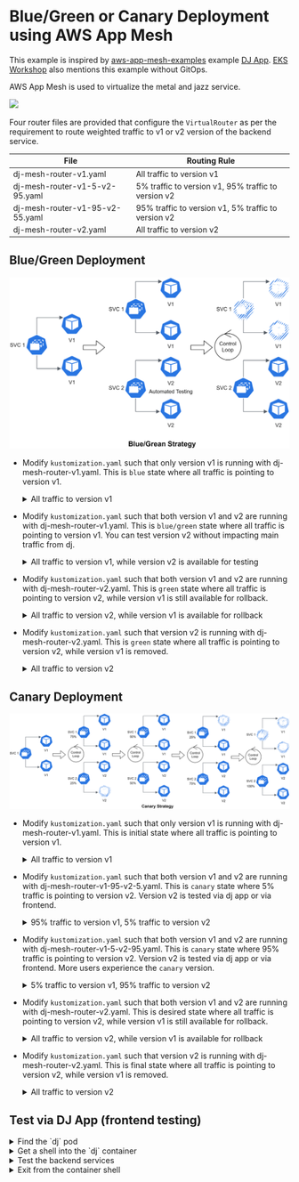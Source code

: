 # Blue/Green or Canary Deployment using AWS App Mesh
This example is inspired by [aws-app-mesh-examples](https://github.com/aws/aws-app-mesh-examples) example [DJ App](https://github.com/aws/aws-app-mesh-examples/tree/main/examples/apps/djapp). [EKS Workshop](https://www.eksworkshop.com/intermediate/330_app_mesh/) also mentions this example without GitOps.

AWS App Mesh is used to virtualize the metal and jazz service. 

![](https://raw.githubusercontent.com/aws/aws-app-mesh-examples/main/examples/apps/djapp/img/155-v2-with-mesh-and-cp.png)

Four router files are provided that configure the `VirtualRouter` as per the requirement to route weighted traffic to v1 or v2 version of the backend service.

File | Routing Rule
---|---
dj-mesh-router-v1.yaml | All traffic to version v1
dj-mesh-router-v1-5-v2-95.yaml | 5% traffic to version v1, 95% traffic to version v2
dj-mesh-router-v1-95-v2-55.yaml | 95% traffic to version v1, 5% traffic to version v2
dj-mesh-router-v2.yaml | All traffic to version v2

## Blue/Green Deployment

<img src="./image/DeploymentStrategies-Blue-Green.png" width="600px"/>

* Modify `kustomization.yaml` such that only version v1 is running with dj-mesh-router-v1.yaml. This is `blue` state where all traffic is pointing to version v1.
    <details>
    <summary>All traffic to version v1</summary>
    
    ```
    apiVersion: kustomize.config.k8s.io/v1beta1
    kind: Kustomization
    namespace: ${example_namespace}
    resources:
    - dj-app-mesh-frontend.yaml
    - dj-app-mesh-metal-v1.yaml
    - dj-app-mesh-jazz-v1.yaml
    #- dj-app-mesh-metal-v2.yaml
    #- dj-app-mesh-jazz-v2.yaml
    - dj-mesh-router-v1.yaml
    #- dj-mesh-router-v1-95-v2-5.yaml
    #- dj-mesh-router-v1-5-v2-95.yaml
    #- dj-mesh-router-v2.yaml
    ```
    </details>

* Modify `kustomization.yaml` such that both version v1 and v2 are running with dj-mesh-router-v1.yaml. This is `blue/green` state where all traffic is pointing to version v1. You can test version v2 without impacting main traffic from dj.
    <details>
    <summary>All traffic to version v1, while version v2 is available for testing</summary>
    
    ```
    apiVersion: kustomize.config.k8s.io/v1beta1
    kind: Kustomization
    namespace: ${example_namespace}
    resources:
    - dj-app-mesh-frontend.yaml
    - dj-app-mesh-metal-v1.yaml
    - dj-app-mesh-jazz-v1.yaml
    - dj-app-mesh-metal-v2.yaml
    - dj-app-mesh-jazz-v2.yaml
    - dj-mesh-router-v1.yaml
    #- dj-mesh-router-v1-95-v2-5.yaml
    #- dj-mesh-router-v1-5-v2-95.yaml
    #- dj-mesh-router-v2.yaml
    ```
    </details>

* Modify `kustomization.yaml` such that both version v1 and v2 are running with dj-mesh-router-v2.yaml. This is `green` state where all traffic is pointing to version v2, while version v1 is still available for rollback.
    <details>
    <summary>All traffic to version v2, while version v1 is available for rollback</summary>
    
    ```
    apiVersion: kustomize.config.k8s.io/v1beta1
    kind: Kustomization
    namespace: ${example_namespace}
    resources:
    - dj-app-mesh-frontend.yaml
    - dj-app-mesh-metal-v1.yaml
    - dj-app-mesh-jazz-v1.yaml
    - dj-app-mesh-metal-v2.yaml
    - dj-app-mesh-jazz-v2.yaml
    #- dj-mesh-router-v1.yaml
    #- dj-mesh-router-v1-95-v2-5.yaml
    #- dj-mesh-router-v1-5-v2-95.yaml
    - dj-mesh-router-v2.yaml
    ```
    </details>

* Modify `kustomization.yaml` such that version v2 is running with dj-mesh-router-v2.yaml. This is `green` state where all traffic is pointing to version v2, while version v1 is removed.
    <details>
    <summary>All traffic to version v2</summary>
    
    ```
    apiVersion: kustomize.config.k8s.io/v1beta1
    kind: Kustomization
    namespace: ${example_namespace}
    resources:
    - dj-app-mesh-frontend.yaml
    #- dj-app-mesh-metal-v1.yaml
    #- dj-app-mesh-jazz-v1.yaml
    - dj-app-mesh-metal-v2.yaml
    - dj-app-mesh-jazz-v2.yaml
    #- dj-mesh-router-v1.yaml
    #- dj-mesh-router-v1-95-v2-5.yaml
    #- dj-mesh-router-v1-5-v2-95.yaml
    - dj-mesh-router-v2.yaml
    ```
    </details>

## Canary Deployment

<img src="./image/DeploymentStrategies-Canary.png" width="1024px"/>

* Modify `kustomization.yaml` such that only version v1 is running with dj-mesh-router-v1.yaml. This is initial state where all traffic is pointing to version v1.
    <details>
    <summary>All traffic to version v1</summary>
    
    ```
    apiVersion: kustomize.config.k8s.io/v1beta1
    kind: Kustomization
    namespace: ${example_namespace}
    resources:
    - dj-app-mesh-frontend.yaml
    - dj-app-mesh-metal-v1.yaml
    - dj-app-mesh-jazz-v1.yaml
    #- dj-app-mesh-metal-v2.yaml
    #- dj-app-mesh-jazz-v2.yaml
    - dj-mesh-router-v1.yaml
    #- dj-mesh-router-v1-95-v2-5.yaml
    #- dj-mesh-router-v1-5-v2-95.yaml
    #- dj-mesh-router-v2.yaml
    ```
    </details>

* Modify `kustomization.yaml` such that both version v1 and v2 are running with dj-mesh-router-v1-95-v2-5.yaml. This is `canary` state where 5% traffic is pointing to version v2. Version v2 is tested via dj app or via frontend.
    <details>
    <summary>95% traffic to version v1, 5% traffic to version v2</summary>
    
    ```
    apiVersion: kustomize.config.k8s.io/v1beta1
    kind: Kustomization
    namespace: ${example_namespace}
    resources:
    - dj-app-mesh-frontend.yaml
    - dj-app-mesh-metal-v1.yaml
    - dj-app-mesh-jazz-v1.yaml
    - dj-app-mesh-metal-v2.yaml
    - dj-app-mesh-jazz-v2.yaml
    #- dj-mesh-router-v1.yaml
    - dj-mesh-router-v1-95-v2-5.yaml
    #- dj-mesh-router-v1-5-v2-95.yaml
    #- dj-mesh-router-v2.yaml
    ```
    </details>

* Modify `kustomization.yaml` such that both version v1 and v2 are running with dj-mesh-router-v1-5-v2-95.yaml. This is `canary` state where 95% traffic is pointing to version v2. Version v2 is tested via dj app or via frontend. More users experience the `canary` version.
    <details>
    <summary>5% traffic to version v1, 95% traffic to version v2</summary>
    
    ```
    apiVersion: kustomize.config.k8s.io/v1beta1
    kind: Kustomization
    namespace: ${example_namespace}
    resources:
    - dj-app-mesh-frontend.yaml
    - dj-app-mesh-metal-v1.yaml
    - dj-app-mesh-jazz-v1.yaml
    - dj-app-mesh-metal-v2.yaml
    - dj-app-mesh-jazz-v2.yaml
    #- dj-mesh-router-v1.yaml
    # dj-mesh-router-v1-95-v2-5.yaml
    - dj-mesh-router-v1-5-v2-95.yaml
    #- dj-mesh-router-v2.yaml
    ```
    </details>

* Modify `kustomization.yaml` such that both version v1 and v2 are running with dj-mesh-router-v2.yaml. This is desired state where all traffic is pointing to version v2, while version v1 is still available for rollback.
    <details>
    <summary>All traffic to version v2, while version v1 is available for rollback</summary>
    
    ```
    apiVersion: kustomize.config.k8s.io/v1beta1
    kind: Kustomization
    namespace: ${example_namespace}
    resources:
    - dj-app-mesh-frontend.yaml
    - dj-app-mesh-metal-v1.yaml
    - dj-app-mesh-jazz-v1.yaml
    - dj-app-mesh-metal-v2.yaml
    - dj-app-mesh-jazz-v2.yaml
    #- dj-mesh-router-v1.yaml
    #- dj-mesh-router-v1-95-v2-5.yaml
    #- dj-mesh-router-v1-5-v2-95.yaml
    - dj-mesh-router-v2.yaml
    ```
    </details>

* Modify `kustomization.yaml` such that version v2 is running with dj-mesh-router-v2.yaml. This is final state where all traffic is pointing to version v2, while version v1 is removed.
    <details>
    <summary>All traffic to version v2</summary>
    
    ```
    apiVersion: kustomize.config.k8s.io/v1beta1
    kind: Kustomization
    namespace: ${example_namespace}
    resources:
    - dj-app-mesh-frontend.yaml
    #- dj-app-mesh-metal-v1.yaml
    #- dj-app-mesh-jazz-v1.yaml
    - dj-app-mesh-metal-v2.yaml
    - dj-app-mesh-jazz-v2.yaml
    #- dj-mesh-router-v1.yaml
    #- dj-mesh-router-v1-95-v2-5.yaml
    #- dj-mesh-router-v1-5-v2-95.yaml
    - dj-mesh-router-v2.yaml
    ```
    </details>

## Test via DJ App (frontend testing)
<details>
<summary>Find the `dj` pod</summary>

```
#kubectl get pods -l app=dj -n ${example_namespace}
#e.g.
kubectl get pods -l app=dj -n example
  
NAME                 READY   STATUS    RESTARTS   AGE
dj-76cfdcd9d-cgs9j   3/3     Running   0          157m
```
</details>

<details>
<summary>Get a shell into the `dj` container</summary>

```
#kubectl exec -it <dj-pod-name> -n ${example_namespace} -c dj -- bash
#e.g.
kubectl exec -it dj-76cfdcd9d-cgs9j -n example -c dj -- bash

root@dj-76cfdcd9d-cgs9j:/usr/src/app#
```
</details>

<details>
<summary>Test the backend services</summary>

```
#curl -s metal.${example_namespace}.svc.cluster.local:9080 ; echo ;
#curl -s jazz.${example_namespace}.svc.cluster.local:9080 ; echo ;
#e.g.
curl -s metal.example.svc.cluster.local:9080 ; echo ;

["metal-v1", "Megadeth","Judas Priest"]

curl -s jazz.example.svc.cluster.local:9080 ; echo ;

["jazz-v1", "Astrud Gilberto","Miles Davis"]

while true ; do curl -s metal.example.svc.cluster.local:9080 ; echo ; curl -s jazz.example.svc.cluster.local:9080 ; echo ; sleep 1 ; done 

["metal-v1", "Megadeth","Judas Priest"]
["jazz-v1", "Astrud Gilberto","Miles Davis"]
["metal-v1", "Megadeth","Judas Priest"]
["jazz-v1", "Astrud Gilberto","Miles Davis"]
...
```
</details>

<details>
<summary>Exit from the container shell</summary>

```
exit

command terminated with exit code 130
```
</details>